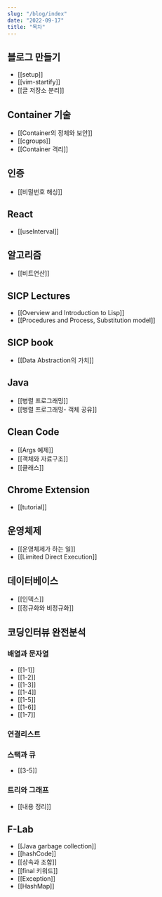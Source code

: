 ```yaml
---
slug: "/blog/index"
date: "2022-09-17"
title: "목차"
---
```


## 블로그 만들기
- [[setup]]
- [[vim-startify]]
- [[글 저장소 분리]]

## Container 기술
- [[Container의 정체와 보안]]
- [[cgroups]]
- [[Container 격리]]

## 인증
- [[비밀번호 해싱]]

## React
- [[useInterval]]

## 알고리즘
- [[비트연산]]

## SICP Lectures
- [[Overview and Introduction to Lisp]]
- [[Procedures and Process, Substitution model]]

## SICP book
- [[Data Abstraction의 가치]]

## Java
- [[병렬 프로그래밍]]
- [[병렬 프로그래밍- 객체 공유]]

## Clean Code
- [[Args 예제]]
- [[객체와 자료구조]]
- [[클래스]]

## Chrome Extension
- [[tutorial]]

## 운영체제
- [[운영체제가 하는 일]]
- [[Limited Direct Execution]]

## 데이터베이스
- [[인덱스]]
- [[정규화와 비정규화]]

## 코딩인터뷰 완전분석
### 배열과 문자열
- [[1-1]]
- [[1-2]]
- [[1-3]] 
- [[1-4]]
- [[1-5]]
- [[1-6]]
- [[1-7]]

### 연결리스트

### 스택과 큐
- [[3-5]]

### 트리와 그래프
- [[내용 정리]]

## F-Lab
- [[Java garbage collection]]
- [[hashCode]]
- [[상속과 조합]]
- [[final 키워드]]
- [[Exception]]
- [[HashMap]]
